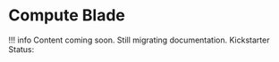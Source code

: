 # Compute Blade
!!! info
    Content coming soon. Still migrating documentation. 
Kickstarter Status: 